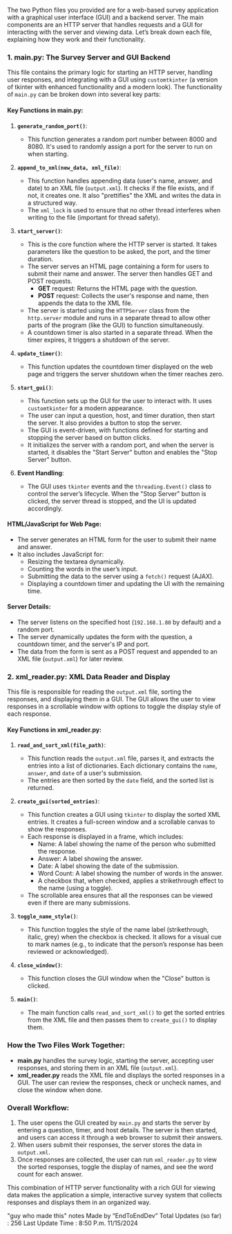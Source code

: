 The two Python files you provided are for a web-based survey application with a graphical user interface (GUI) and a backend server. The main components are an HTTP server that handles requests and a GUI for interacting with the server and viewing data. Let’s break down each file, explaining how they work and their functionality.

### 1. **main.py**: The Survey Server and GUI Backend
This file contains the primary logic for starting an HTTP server, handling user responses, and integrating with a GUI using `customtkinter` (a version of tkinter with enhanced functionality and a modern look). The functionality of `main.py` can be broken down into several key parts:

#### **Key Functions in main.py**:

1. **`generate_random_port()`**:
   - This function generates a random port number between 8000 and 8080. It's used to randomly assign a port for the server to run on when starting.

2. **`append_to_xml(new_data, xml_file)`**:
   - This function handles appending data (user's name, answer, and date) to an XML file (`output.xml`). It checks if the file exists, and if not, it creates one. It also "prettifies" the XML and writes the data in a structured way.
   - The `xml_lock` is used to ensure that no other thread interferes when writing to the file (important for thread safety).

3. **`start_server()`**:
   - This is the core function where the HTTP server is started. It takes parameters like the question to be asked, the port, and the timer duration.
   - The server serves an HTML page containing a form for users to submit their name and answer. The server then handles GET and POST requests.
     - **GET** request: Returns the HTML page with the question.
     - **POST** request: Collects the user's response and name, then appends the data to the XML file.
   - The server is started using the `HTTPServer` class from the `http.server` module and runs in a separate thread to allow other parts of the program (like the GUI) to function simultaneously.
   - A countdown timer is also started in a separate thread. When the timer expires, it triggers a shutdown of the server.

4. **`update_timer()`**:
   - This function updates the countdown timer displayed on the web page and triggers the server shutdown when the timer reaches zero.

5. **`start_gui()`**:
   - This function sets up the GUI for the user to interact with. It uses `customtkinter` for a modern appearance.
   - The user can input a question, host, and timer duration, then start the server. It also provides a button to stop the server.
   - The GUI is event-driven, with functions defined for starting and stopping the server based on button clicks.
   - It initializes the server with a random port, and when the server is started, it disables the "Start Server" button and enables the "Stop Server" button.

6. **Event Handling**:
   - The GUI uses `tkinter` events and the `threading.Event()` class to control the server’s lifecycle. When the "Stop Server" button is clicked, the server thread is stopped, and the UI is updated accordingly.

#### **HTML/JavaScript for Web Page**:
- The server generates an HTML form for the user to submit their name and answer.
- It also includes JavaScript for:
  - Resizing the textarea dynamically.
  - Counting the words in the user’s input.
  - Submitting the data to the server using a `fetch()` request (AJAX).
  - Displaying a countdown timer and updating the UI with the remaining time.

#### **Server Details**:
- The server listens on the specified host (`192.168.1.80` by default) and a random port.
- The server dynamically updates the form with the question, a countdown timer, and the server's IP and port.
- The data from the form is sent as a POST request and appended to an XML file (`output.xml`) for later review.

### 2. **xml_reader.py**: XML Data Reader and Display

This file is responsible for reading the `output.xml` file, sorting the responses, and displaying them in a GUI. The GUI allows the user to view responses in a scrollable window with options to toggle the display style of each response.

#### **Key Functions in xml_reader.py**:

1. **`read_and_sort_xml(file_path)`**:
   - This function reads the `output.xml` file, parses it, and extracts the entries into a list of dictionaries. Each dictionary contains the `name`, `answer`, and `date` of a user's submission.
   - The entries are then sorted by the `date` field, and the sorted list is returned.

2. **`create_gui(sorted_entries)`**:
   - This function creates a GUI using `tkinter` to display the sorted XML entries. It creates a full-screen window and a scrollable canvas to show the responses.
   - Each response is displayed in a frame, which includes:
     - Name: A label showing the name of the person who submitted the response.
     - Answer: A label showing the answer.
     - Date: A label showing the date of the submission.
     - Word Count: A label showing the number of words in the answer.
     - A checkbox that, when checked, applies a strikethrough effect to the name (using a toggle).
   - The scrollable area ensures that all the responses can be viewed even if there are many submissions.

3. **`toggle_name_style()`**:
   - This function toggles the style of the name label (strikethrough, italic, grey) when the checkbox is checked. It allows for a visual cue to mark names (e.g., to indicate that the person’s response has been reviewed or acknowledged).

4. **`close_window()`**:
   - This function closes the GUI window when the "Close" button is clicked.

5. **`main()`**:
   - The main function calls `read_and_sort_xml()` to get the sorted entries from the XML file and then passes them to `create_gui()` to display them.

### **How the Two Files Work Together**:
- **main.py** handles the survey logic, starting the server, accepting user responses, and storing them in an XML file (`output.xml`).
- **xml_reader.py** reads the XML file and displays the sorted responses in a GUI. The user can review the responses, check or uncheck names, and close the window when done.

### **Overall Workflow**:
1. The user opens the GUI created by `main.py` and starts the server by entering a question, timer, and host details. The server is then started, and users can access it through a web browser to submit their answers.
2. When users submit their responses, the server stores the data in `output.xml`.
3. Once responses are collected, the user can run `xml_reader.py` to view the sorted responses, toggle the display of names, and see the word count for each answer.

This combination of HTTP server functionality with a rich GUI for viewing data makes the application a simple, interactive survey system that collects responses and displays them in an organized way.

"guy who made this" notes Made by “EndToEndDev” 
Total Updates (so far) : 256
Last Update Time : 8:50 P.m. 11/15/2024
